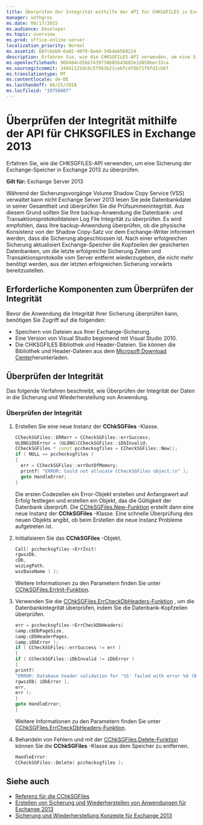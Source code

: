 ```yaml
---
title: Überprüfen der Integrität mithilfe der API für CHKSGFILES in Exchange 2013
manager: sethgros
ms.date: 09/17/2015
ms.audience: Developer
ms.topic: overview
ms.prod: office-online-server
localization_priority: Normal
ms.assetid: 607cbeb9-0a02-4079-8a4d-34bdeb560224
description: Erfahren Sie, wie die CHKSGFILES-API verwenden, um eine Sicherung der Exchange-Speicher in Exchange 2013 zu überprüfen.
ms.openlocfilehash: 968484cd5bb7439730685643683e1d850bec33ca
ms.sourcegitcommit: 34041125dc8c5f993b21cebfc4f8b72f0fd2cb6f
ms.translationtype: MT
ms.contentlocale: de-DE
ms.lasthandoff: 06/25/2018
ms.locfileid: "19756807"
---
```

# <a name="validate-backup-integrity-by-using-the-chksgfiles-api-in-exchange-2013"></a>Überprüfen der Integrität mithilfe der API für CHKSGFILES in Exchange 2013

Erfahren Sie, wie die CHKSGFILES-API verwenden, um eine Sicherung der Exchange-Speicher in Exchange 2013 zu überprüfen.
  
**Gilt für:** Exchange Server 2013 
  
Während der Sicherungsvorgänge Volume Shadow Copy Service (VSS) verwaltet kann nicht Exchange Server 2013 lesen Sie jede Datenbankdatei in seiner Gesamtheit und überprüfen Sie die Prüfsummenintegrität. Aus diesem Grund sollten Sie Ihre backup-Anwendung die Datenbank- und Transaktionsprotokolldateien Log File Integrität zu überprüfen. Es wird empfohlen, dass Ihre backup-Anwendung überprüfen, ob die physische Konsistenz von der Shadow Copy-Satz vor dem Exchange-Writer informiert werden, dass die Sicherung abgeschlossen ist. Nach einer erfolgreichen Sicherung aktualisiert Exchange-Speicher die Kopfzeilen der gesicherten Datenbanken, um die letzte erfolgreiche Sicherung Zeiten und Transaktionsprotokolle vom Server entfernt wiederzugeben, die nicht mehr benötigt werden, aus der letzten erfolgreichen Sicherung vorwärts bereitzustellen.
  
## <a name="prerequisites-for-validating-backup-integrity"></a>Erforderliche Komponenten zum Überprüfen der Integrität

Bevor die Anwendung die Integrität Ihrer Sicherung überprüfen kann, benötigen Sie Zugriff auf die folgenden:
  
- Speichern von Dateien aus Ihrer Exchange-Sicherung.
- Eine Version von Visual Studio beginnend mit Visual Studio 2010.
- Die CHKSGFILES Bibliothek und Header-Dateien. Sie können die Bibliothek und Header-Dateien aus dem [Microsoft Download Center](http://www.microsoft.com/en-us/download/details.aspx?id=36802)herunterladen.
    
## <a name="validate-backup-integrity"></a>Überprüfen der Integrität

Das folgende Verfahren beschreibt, wie Überprüfen der Integrität der Daten in die Sicherung und Wiederherstellung von Anwendung.
  
### <a name="to-validate-backup-integrity"></a>Überprüfen der Integrität

1. Erstellen Sie eine neue Instanz der **CChkSGFiles** -Klasse. 
   
   ```cpp
   CCheckSGFiles::ERRerr = CCheckSGFiles::errSuccess;
   ULONGiDbError = (ULONG)CCheckSGFiles::iDbInvalid;
   CCheckSGFiles * const pcchecksgfiles = CCheckSGFiles::New();
   if ( NULL == pcchecksgfiles )
   {
     err = CCheckSGFiles::errOutOfMemory;
     printf( "ERROR: Could not allocate CCheckSGFiles object.\n" );
     goto HandleError;
   }
   ```

   Die ersten Codezeilen ein Error-Objekt erstellen und Anfangswert auf Erfolg festlegen und erstellen ein Objekt, das die Gültigkeit der Datenbank überprüft. Die [CChkSGFiles.New-Funktion](cchksgfiles-new-function.md) erstellt dann eine neue Instanz der **CChkSGFiles** -Klasse. Eine schnelle Überprüfung des neuen Objekts angibt, ob beim Erstellen die neue Instanz Probleme aufgetreten ist. 
    
2. Initialisieren Sie das **CChkSGFiles** -Objekt. 
   
   ```cpp
   Call( pcchecksgfiles->ErrInit(
   rgwszDb,
   cDb,
   wszLogPath,
   wszBaseName ) );
   ```
   
   Weitere Informationen zu den Parametern finden Sie unter [CChkSGFiles.ErrInit-Funktion](cchksgfiles-errinit-function.md).
   
3. Verwenden Sie die [CChkSGFiles.ErrCheckDbHeaders-Funktion](cchksgfiles-errcheckdbheaders-function.md) , um die Datenbankintegrität überprüfen, indem Sie die Datenbank-Kopfzeilen überprüfen.
   
   ```cpp
   err = pcchecksgfiles->ErrCheckDbHeaders(
   &amp;cbDbPageSize,
   &amp;cDbHeaderPages,
   &amp;iDbError );
   if ( CCheckSGFiles::errSuccess != err )
   {
   if ( CCheckSGFiles::iDbInvalid != iDbError )
   {
   printf(
   "ERROR: Database header validation for '%S' failed with error %d (0x%x)\n",
   rgwszDb[ iDbError ],
   err,
   err );
   }
   goto HandleError;
   }
   ```
   
   Weitere Informationen zu den Parametern finden Sie unter [CChkSGFiles.ErrCheckDbHeaders-Funktion](cchksgfiles-errcheckdbheaders-function.md).
   
4. Behandeln von Fehlern und mit der [CChkSGFiles.Delete-Funktion](cchksgfiles-delete-function.md) können Sie die **CChkSGFiles** -Klasse aus dem Speicher zu entfernen. 
   
   ```cpp
   HandleError:
   CCheckSGFiles::Delete( pcchecksgfiles );  
   ```

## <a name="see-also"></a>Siehe auch

- [Referenz für die CChkSGFiles](cchksgfiles-class-reference.md)
- [Erstellen von Sicherung und Wiederherstellen von Anwendungen für Exchange 2013](build-backup-and-restore-applications-for-exchange-2013.md)
- [Sicherung und Wiederherstellung Konzepte für Exchange 2013](backup-and-restore-concepts-for-exchange-2013.md)
    

